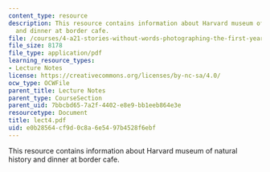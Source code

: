 ```yaml
---
content_type: resource
description: This resource contains information about Harvard museum of natural history
  and dinner at border cafe.
file: /courses/4-a21-stories-without-words-photographing-the-first-year-fall-2006/e0b28564cf9d0c8a6e5497b4528f6ebf_lect4.pdf
file_size: 8178
file_type: application/pdf
learning_resource_types:
- Lecture Notes
license: https://creativecommons.org/licenses/by-nc-sa/4.0/
ocw_type: OCWFile
parent_title: Lecture Notes
parent_type: CourseSection
parent_uid: 7bbcbd65-7a2f-4402-e8e9-bb1eeb864e3e
resourcetype: Document
title: lect4.pdf
uid: e0b28564-cf9d-0c8a-6e54-97b4528f6ebf
---
```

This resource contains information about Harvard museum of natural history and dinner at border cafe.